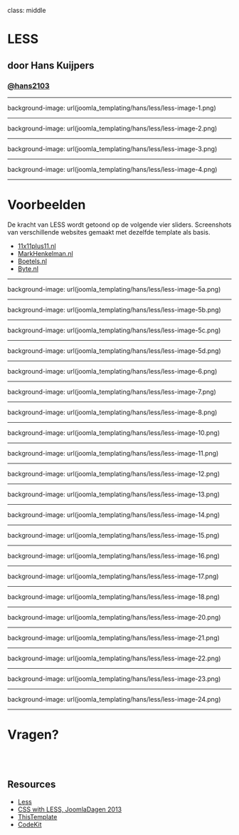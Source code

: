 class: middle
# LESS
## door Hans Kuijpers
### <a href="http://twitter.com/hans2103">@hans2103</a>

---
background-image: url(joomla_templating/hans/less/less-image-1.png)

---
background-image: url(joomla_templating/hans/less/less-image-2.png)

---
background-image: url(joomla_templating/hans/less/less-image-3.png)

---
background-image: url(joomla_templating/hans/less/less-image-4.png)

---
# Voorbeelden
De kracht van LESS wordt getoond op de volgende vier sliders. Screenshots van verschillende websites gemaakt met dezelfde template als basis.
- [11x11plus11.nl](http://11x11plus11.nl)
- [MarkHenkelman.nl](http://markhenkelman.nl)
- [Boetels.nl](http://boetels.nl)
- [Byte.nl](https://www.byte.nl)

---
background-image: url(joomla_templating/hans/less/less-image-5a.png)

---
background-image: url(joomla_templating/hans/less/less-image-5b.png)

---
background-image: url(joomla_templating/hans/less/less-image-5c.png)

---
background-image: url(joomla_templating/hans/less/less-image-5d.png)

---
background-image: url(joomla_templating/hans/less/less-image-6.png)

---
background-image: url(joomla_templating/hans/less/less-image-7.png)

---
background-image: url(joomla_templating/hans/less/less-image-8.png)

---
background-image: url(joomla_templating/hans/less/less-image-10.png)

---
background-image: url(joomla_templating/hans/less/less-image-11.png)

---
background-image: url(joomla_templating/hans/less/less-image-12.png)

---
background-image: url(joomla_templating/hans/less/less-image-13.png)

---
background-image: url(joomla_templating/hans/less/less-image-14.png)

---
background-image: url(joomla_templating/hans/less/less-image-15.png)

---
background-image: url(joomla_templating/hans/less/less-image-16.png)

---
background-image: url(joomla_templating/hans/less/less-image-17.png)

---
background-image: url(joomla_templating/hans/less/less-image-18.png)

---
background-image: url(joomla_templating/hans/less/less-image-20.png)

---
background-image: url(joomla_templating/hans/less/less-image-21.png)

---
background-image: url(joomla_templating/hans/less/less-image-22.png)

---
background-image: url(joomla_templating/hans/less/less-image-23.png)

---
background-image: url(joomla_templating/hans/less/less-image-24.png)

---
# Vragen?

<br><br>

## Resources
- [Less](http://lesscss.org)
- [CSS with LESS, JoomlaDagen 2013](http://www.slideshare.net/hans2103/jd13nl-csswithless)
- [ThisTemplate](https://github.com/hans2103/ThisTemplate)
- [CodeKit](https://incident57.com/codekit/)

